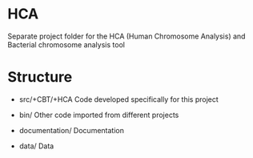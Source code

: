 # HCA

Separate project folder for the HCA (Human Chromosome Analysis) and Bacterial chromosome analysis tool


# Structure

- src/+CBT/+HCA   	Code developed specifically for this project 
- bin/			Other code imported from different projects

- documentation/	Documentation
- data/			Data